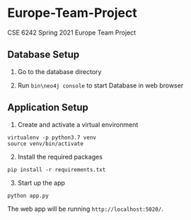 # Europe-Team-Project
CSE 6242 Spring 2021 Europe Team Project

## Database Setup
1. Go to the database directory

2. Run `bin\neo4j console` to start Database in web browser

## Application Setup
1. Create and activate a virtual environment

```
virtualenv -p python3.7 venv
source venv/bin/activate
```

2. Install the required packages

```
pip install -r requirements.txt
```

3. Start up the app

```
python app.py
```

The web app will be running `http://localhost:5020/`.
